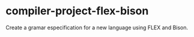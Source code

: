 # compiler-project-flex-bison
Create a gramar especification for a new language using FLEX and Bison.

